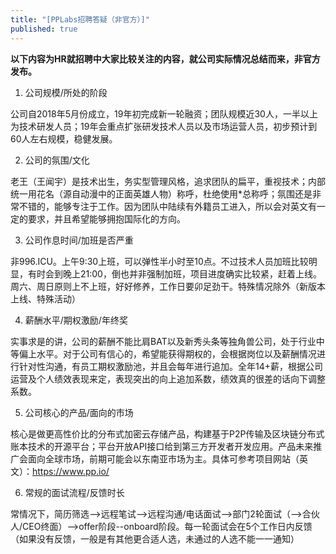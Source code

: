 ```yaml
---
title: "[PPLabs招聘答疑（非官方）]"
published: true
---
```


**以下内容为HR就招聘中大家比较关注的内容，就公司实际情况总结而来，非官方发布。**

1. 公司规模/所处的阶段

公司自2018年5月份成立，19年初完成新一轮融资；团队规模近30人，一半以上为技术研发人员；19年会重点扩张研发技术人员以及市场运营人员，初步预计到60人左右规模，稳健发展。

2. 公司的氛围/文化

老王（王闻宇）是技术出生，务实型管理风格，追求团队的扁平，重视技术；内部统一用花名（源自动漫中的正面英雄人物）称呼，杜绝使用*总称呼；氛围还是非常不错的，能够专注于工作。因为团队中陆续有外籍员工进入，所以会对英文有一定的要求，并且希望能够拥抱国际化的方向。

3. 公司作息时间/加班是否严重

非996.ICU。上午9:30上班，可以弹性半小时至10点。不过技术人员加班比较明显，有时会到晚上21:00，倒也并非强制加班，项目进度确实比较紧，赶着上线。周六、周日原则上不上班，好好修养，工作日要卯足劲干。特殊情况除外（新版本上线、特殊活动）

4. 薪酬水平/期权激励/年终奖

实事求是的讲，公司的薪酬不能比肩BAT以及新秀头条等独角兽公司，处于行业中等偏上水平。对于公司有信心的，希望能获得期权的，会根据岗位以及薪酬情况进行针对性沟通，有员工期权激励池，并且会每年进行追加。全年14+薪，根据公司运营及个人绩效表现来定，表现突出的向上追加系数，绩效真的很差的话向下调整系数。

5. 公司核心的产品/面向的市场

核心是做更高性价比的分布式加密云存储产品，构建基于P2P传输及区块链分布式账本技术的开源平台；平台开放API接口给到第三方开发者开发应用。产品未来推广会面向全球市场，前期可能会以东南亚市场为主。具体可参考项目网站（英文）：https://www.pp.io/

6. 常规的面试流程/反馈时长

常情况下，简历筛选-->远程笔试-->远程沟通/电话面试-->部门2轮面试（-->合伙人/CEO终面）-->offer阶段--onboard阶段。每一轮面试会在5个工作日内反馈（如果没有反馈，一般是有其他更合适人选，未通过的人选不能一一通知）
